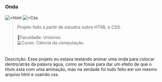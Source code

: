 ### Onda

 <img align="center" alt="=html" src="https://img.shields.io/badge/HTML5-E34F26?style=for-the-badge&logo=html5&logoColor=white">
 <img align="center" alt="=Css" src="https://img.shields.io/badge/CSS3-1572B6?style=for-the-badge&logo=css3&logoColor=white">

<br>

>Projeto feito a partir de estudos sobre HTML e CSS.<br><br>
📖Faculdade: Unisinos<br>
💻Curso: Ciência da computação<br><br>

Descrição: Esse projeto eu estava testando animar uma onda para colocar dentro/atrás da palavra água, como se fosse para dar um efeito de que o título esta com uma animação, mas na verdade foi tudo feito em um mesmo arquivo html e usando css. 
